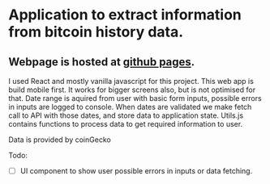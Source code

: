 # Application to extract information from bitcoin history data.

## Webpage is hosted at [github pages](https://tonikv.github.io/crypto/).

I used React and mostly vanilla javascript for this project. This web app is build mobile first. It works for bigger screens also, but is not optimised for that. 
Date range is aquired from user with basic form inputs, possible errors in inputs are logged to console. When dates are validated we make fetch call to API with those dates, and store data to application state.
Utils.js contains functions to process data to get required information to user.

Data is provided by coinGecko

Todo:
- [ ] UI component to show user possible errors in inputs or data fetching. 


